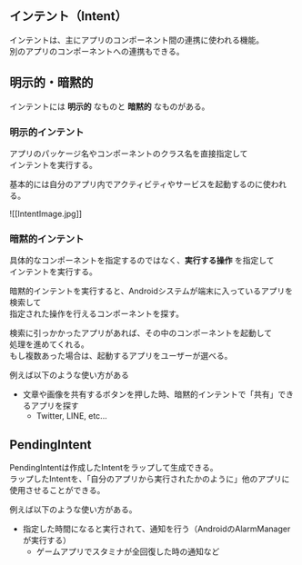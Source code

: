 ##  インテント（Intent）
インテントは、主にアプリのコンポーネント間の連携に使われる機能。  
別のアプリのコンポーネントへの連携もできる。

## 明示的・暗黙的
インテントには **明示的** なものと **暗黙的** なものがある。

### 明示的インテント
アプリのパッケージ名やコンポーネントのクラス名を直接指定して  
インテントを実行する。

基本的には自分のアプリ内でアクティビティやサービスを起動するのに使われる。

![[IntentImage.jpg]]

### 暗黙的インテント
具体的なコンポーネントを指定するのではなく、**実行する操作** を指定して  
インテントを実行する。

暗黙的インテントを実行すると、Androidシステムが端末に入っているアプリを検索して  
指定された操作を行えるコンポーネントを探す。

検索に引っかかったアプリがあれば、その中のコンポーネントを起動して  
処理を進めてくれる。  
もし複数あった場合は、起動するアプリをユーザーが選べる。

例えば以下のような使い方がある

* 文章や画像を共有するボタンを押した時、暗黙的インテントで「共有」できるアプリを探す
  - Twitter, LINE, etc...


## PendingIntent
PendingIntentは作成したIntentをラップして生成できる。  
ラップしたIntentを、「自分のアプリから実行されたかのように」他のアプリに使用させることができる。

例えば以下のような使い方がある。

* 指定した時間になると実行されて、通知を行う（AndroidのAlarmManagerが実行する）
  - ゲームアプリでスタミナが全回復した時の通知など